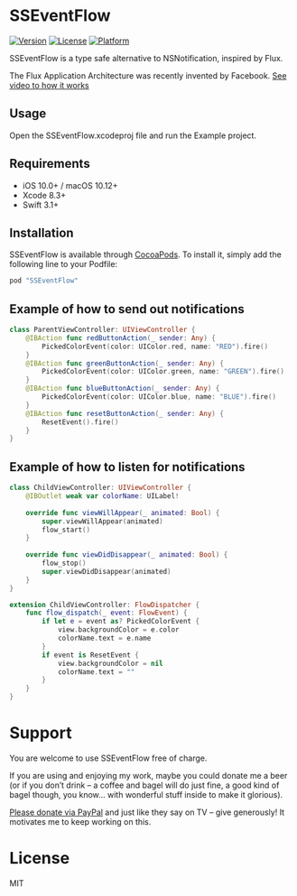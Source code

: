 # SSEventFlow

[![Version](https://img.shields.io/cocoapods/v/SSEventFlow.svg?style=flat)](http://cocoapods.org/pods/SSEventFlow)
[![License](https://img.shields.io/cocoapods/l/SSEventFlow.svg?style=flat)](http://cocoapods.org/pods/SSEventFlow)
[![Platform](https://img.shields.io/cocoapods/p/SSEventFlow.svg?style=flat)](http://cocoapods.org/pods/SSEventFlow)

SSEventFlow is a type safe alternative to NSNotification, inspired by Flux.

The Flux Application Architecture was recently invented by Facebook.
[See video to how it works](https://facebook.github.io/flux/docs/in-depth-overview.html#content)


## Usage

Open the SSEventFlow.xcodeproj file and run the Example project.


## Requirements

- iOS 10.0+ / macOS 10.12+
- Xcode 8.3+
- Swift 3.1+


## Installation

SSEventFlow is available through [CocoaPods](http://cocoapods.org). To install
it, simply add the following line to your Podfile:

```ruby
pod "SSEventFlow"
```


## Example of how to send out notifications

```swift
class ParentViewController: UIViewController {
    @IBAction func redButtonAction(_ sender: Any) {
        PickedColorEvent(color: UIColor.red, name: "RED").fire()
    }
    @IBAction func greenButtonAction(_ sender: Any) {
        PickedColorEvent(color: UIColor.green, name: "GREEN").fire()
    }
    @IBAction func blueButtonAction(_ sender: Any) {
        PickedColorEvent(color: UIColor.blue, name: "BLUE").fire()
    }
    @IBAction func resetButtonAction(_ sender: Any) {
        ResetEvent().fire()
    }
}
```


## Example of how to listen for notifications

```swift
class ChildViewController: UIViewController {
    @IBOutlet weak var colorName: UILabel!
    
    override func viewWillAppear(_ animated: Bool) {
        super.viewWillAppear(animated)
        flow_start()
    }
    
    override func viewDidDisappear(_ animated: Bool) {
        flow_stop()
        super.viewDidDisappear(animated)
    }
}

extension ChildViewController: FlowDispatcher {
    func flow_dispatch(_ event: FlowEvent) {
        if let e = event as? PickedColorEvent {
            view.backgroundColor = e.color
            colorName.text = e.name
        }
        if event is ResetEvent {
            view.backgroundColor = nil
            colorName.text = ""
        }
    }
}
```


# Support

You are welcome to use SSEventFlow free of charge. 

If you are using and enjoying my work, maybe you could donate me a beer (or if you don’t drink – 
a coffee and bagel will do just fine, a good kind of bagel though, you know… with wonderful stuff inside to make it glorious).

[Please donate via PayPal](https://paypal.me/SimonStrandgaard) and just like they say on TV – give generously! It motivates me to keep working on this.


# License

MIT
